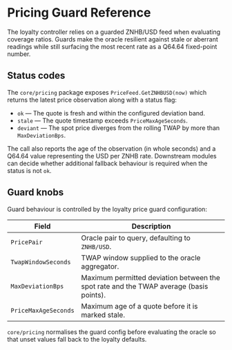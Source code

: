# Pricing Guard Reference

The loyalty controller relies on a guarded ZNHB/USD feed when evaluating coverage
ratios. Guards make the oracle resilient against stale or aberrant readings while
still surfacing the most recent rate as a Q64.64 fixed-point number.

## Status codes

The `core/pricing` package exposes `PriceFeed.GetZNHBUSD(now)` which returns the
latest price observation along with a status flag:

- `ok` &mdash; The quote is fresh and within the configured deviation band.
- `stale` &mdash; The quote timestamp exceeds `PriceMaxAgeSeconds`.
- `deviant` &mdash; The spot price diverges from the rolling TWAP by more than
  `MaxDeviationBps`.

The call also reports the age of the observation (in whole seconds) and a Q64.64
value representing the USD per ZNHB rate. Downstream modules can decide whether
additional fallback behaviour is required when the status is not `ok`.

## Guard knobs

Guard behaviour is controlled by the loyalty price guard configuration:

| Field | Description |
| --- | --- |
| `PricePair` | Oracle pair to query, defaulting to `ZNHB/USD`. |
| `TwapWindowSeconds` | TWAP window supplied to the oracle aggregator. |
| `MaxDeviationBps` | Maximum permitted deviation between the spot rate and the TWAP average (basis points). |
| `PriceMaxAgeSeconds` | Maximum age of a quote before it is marked stale. |

`core/pricing` normalises the guard config before evaluating the oracle so that
unset values fall back to the loyalty defaults.
